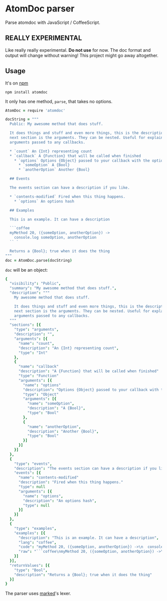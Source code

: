 # AtomDoc parser

Parse atomdoc with JavaScript / CoffeeScript.

## REALLY EXPERIMENTAL

Like really really experimental. __Do not use__ for now. The doc format and output will change without warning! This project might go away altogether.

## Usage

It's on [npm](https://www.npmjs.org/package/atomdoc)

```
npm install atomdoc
```

It only has one method, `parse`, that takes no options.

```coffee
AtomDoc = require 'atomdoc'

docString = """
  Public: My awesome method that does stuff.

  It does things and stuff and even more things, this is the description. The
  next section is the arguments. They can be nested. Useful for explaining the
  arguments passed to any callbacks.

  * `count` An {Int} representing count
  * `callback` A {Function} that will be called when finished
    * `options` Options {Object} passed to your callback with the options:
      * `someOption` A {Bool}
      * `anotherOption` Another {Bool}

  ## Events

  The events section can have a description if you like.

  * `contents-modified` Fired when this thing happens.
    * `options` An options hash

  ## Examples

  This is an example. It can have a description

  ```coffee
  myMethod 20, ({someOption, anotherOption}) ->
    console.log someOption, anotherOption
  `` `

  Returns a {Bool}; true when it does the thing
"""
doc = AtomDoc.parse(docString)
```

`doc` will be an object:

```coffee
{
  "visibility": "Public",
  "summary": "My awesome method that does stuff.",
  "description": """
    My awesome method that does stuff.

    It does things and stuff and even more things, this is the description. The
    next section is the arguments. They can be nested. Useful for explaining the
    arguments passed to any callbacks.
  """
  "sections": [{
    "type": "arguments",
    "description": "",
    "arguments": [{
      "name": "count",
      "description": "An {Int} representing count",
      "type": "Int"
    },
    {
      "name": "callback"
      "description": "A {Function} that will be called when finished"
      "type": "Function"
      "arguments": [{
        "name": "options"
        "description": "Options {Object} passed to your callback with the options:"
        "type": "Object"
        "arguments": [{
          "name": "someOption",
          "description": "A {Bool}",
          "type": "Bool"
        },
        {
          "name": "anotherOption",
          "description": "Another {Bool}",
          "type": "Bool"
        }]
      }]
    }]
  },
  {
    "type": "events",
    "description": "The events section can have a description if you like.",
    "events": [{
      "name": "contents-modified"
      "description": "Fired when this thing happens."
      "type": null
      "arguments": [{
        "name": "options",
        "description": "An options hash",
        "type": null
      }]
    }]
  },
  {
    "type": "examples",
    "examples": [{
      "description": "This is an example. It can have a description",
      "lang": "coffee",
      "code": "myMethod 20, ({someOption, anotherOption}) ->\n  console.log someOption, anotherOption",
      "raw": "```coffee\nmyMethod 20, ({someOption, anotherOption}) ->\n  console.log someOption, anotherOption\n```"
    }]
  }],
  "returnValues": [{
    "type": "Bool",
    "description": "Returns a {Bool}; true when it does the thing"
  }]
}
```

The parser uses [marked]'s lexer.


[marked]:https://github.com/chjj/marked
